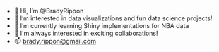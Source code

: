 - 👋 Hi, I’m @BradyRippon
- 👀 I’m interested in data visualizations and fun data science projects! 
- 🌱 I’m currently learning Shiny implementations for NBA data
- 💞️ I'm always interested in exciting collaborations!
- 📫 brady.rippon@gmail.com

<!---
BradyRippon/BradyRippon is a ✨ special ✨ repository because its `README.md` (this file) appears on your GitHub profile.
You can click the Preview link to take a look at your changes.
--->
